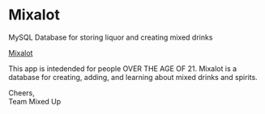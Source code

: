 # Mixalot
MySQL Database for storing liquor and creating mixed drinks

[Mixalot](https://protected-journey-45607.herokuapp.com/ "Mixalot")


This app is intedended for people OVER THE AGE OF 21. Mixalot is a database for creating, adding, and learning about mixed drinks and spirits.

Cheers,<br />
Team Mixed Up
